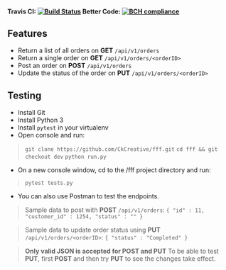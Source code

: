 #### Travis CI: [![Build Status](https://travis-ci.com/CkCreative/fff.svg?branch=dev)](https://travis-ci.com/CkCreative/fff) Better Code: [![BCH compliance](https://bettercodehub.com/edge/badge/CkCreative/fff?branch=release)](https://bettercodehub.com/)
## Features
- Return a list of all orders on **GET** `/api/v1/orders`
- Return a single order on **GET** `/api/v1/orders/<orderID>`
- Post an order on **POST** `/api/v1/orders`
- Update the status of the order on **PUT** `/api/v1/orders/<orderID>`

## Testing

- Install Git
- Install Python 3
- Install `pytest` in your virtualenv
- Open console and run:
> `git clone https://github.com/CkCreative/fff.git`
>`cd fff && git checkout dev`
>`python run.py`
- On a new console window, cd to the /fff project directory and run:
>`pytest tests.py`
- You can also use Postman to test the endpoints. 

> Sample data to post with **POST** `/api/v1/orders`: `{
        "id" : 11,
        "customer_id" : 1254,
        "status" : ""
}`

> Sample data to update order status using **PUT** `/api/v1/orders/<orderID>`:
`{
        "status" : "Completed"
 }`

> **Only valid JSON is accepted for POST and PUT**
> To be able to test **PUT**, first **POST** and then try **PUT** to see the changes take effect.
